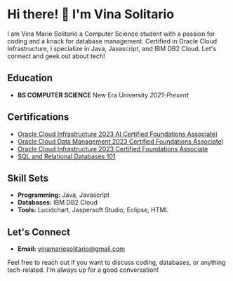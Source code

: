 # Hi there! 👋 I'm Vina Solitario

 I am Vina Marie Solitario a Computer Science student with a passion for coding and a knack for database management. Certified in Oracle Cloud Infrastructure, I specialize in Java, Javascript, and IBM DB2 Cloud. Let's connect and geek out about tech! 

## Education
- **BS COMPUTER SCIENCE**
  New Era University
  *2021-Present*

## Certifications
- [Oracle Cloud Infrastructure 2023 AI Certified Foundations Associate](https://catalog-education.oracle.com/pls/certview/sharebadge?id=D4ED5EDC000D0B6FCBA8C8F235AF8504FD7E19AC6F5BE558DE2D4240CE74E060))
- [Oracle Cloud Data Management 2023 Certified Foundations Associate](https://catalog-education.oracle.com/pls/certview/sharebadge?id=D8349A9412F82FFADAAA9323AE1700AACC15B5E45D99F730C1D047A2C2C51567&fbclid=IwAR16cMfSsEXdXXXfsRryOdrmO5sINHZjVnm75rAFGhHC4iMfoXbl-uQ4G4A))
- [Oracle Cloud Infrastructure 2023 Certified Foundations Associate](https://catalog-education.oracle.com/pls/certview/sharebadge?id=A39FDFB8ECCD4081DDAFF816F7DEA96C2A78AC24A5642A4C5F8295923996D54D)
- [SQL and Relational Databases 101](https://courses.cognitiveclass.ai/certificates/413d1f0f793049658c70abf9aa2dc760)

## Skill Sets
- **Programming:** Java, Javascript
- **Databases:** IBM DB2 Cloud
- **Tools:** Lucidchart, Jaspersoft Studio, Eclipse, HTML

## Let's Connect
- **Email:** vinamariesolitario@gmail.com

Feel free to reach out if you want to discuss coding, databases, or anything tech-related. I'm always up for a good conversation!
